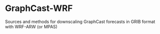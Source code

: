 # GraphCast-WRF
Sources and methods for downscaling GraphCast forecasts in GRIB format with WRF-ARW (or MPAS)
